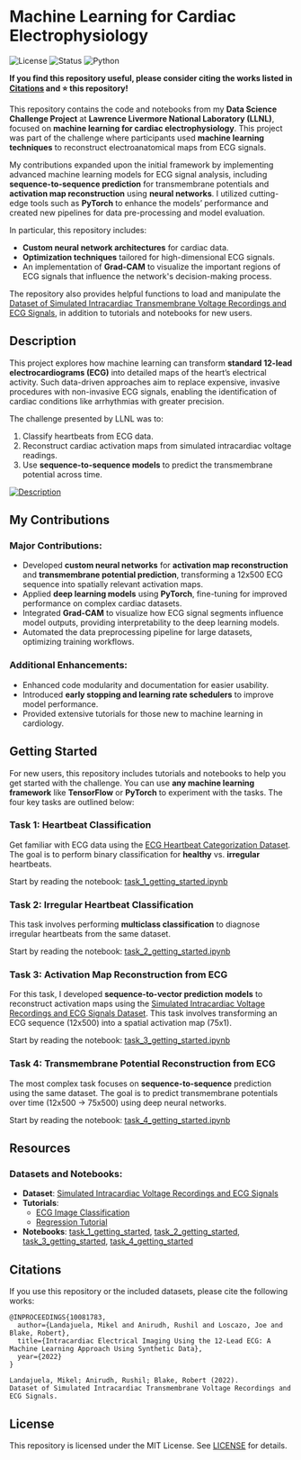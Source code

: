 # Machine Learning for Cardiac Electrophysiology 
![License](https://img.shields.io/badge/License-MIT-yellow.svg)
![Status](https://img.shields.io/badge/Status-Active-green.svg)
![Python](https://img.shields.io/badge/Python-3.8-blue.svg)

**If you find this repository useful, please consider citing the works listed in [Citations](#citations) and ⭐ this repository!**

This repository contains the code and notebooks from my **Data Science Challenge Project** at **Lawrence Livermore National Laboratory (LLNL)**, focused on **machine learning for cardiac electrophysiology**. This project was part of the challenge where participants used **machine learning techniques** to reconstruct electroanatomical maps from ECG signals.

My contributions expanded upon the initial framework by implementing advanced machine learning models for ECG signal analysis, including **sequence-to-sequence prediction** for transmembrane potentials and **activation map reconstruction** using **neural networks**. I utilized cutting-edge tools such as **PyTorch** to enhance the models’ performance and created new pipelines for data pre-processing and model evaluation.

In particular, this repository includes:
- **Custom neural network architectures** for cardiac data.
- **Optimization techniques** tailored for high-dimensional ECG signals.
- An implementation of **Grad-CAM** to visualize the important regions of ECG signals that influence the network's decision-making process.

The repository also provides helpful functions to load and manipulate the [Dataset of Simulated Intracardiac Transmembrane Voltage Recordings and ECG Signals](https://library.ucsd.edu/dc/object/bb29449106), in addition to tutorials and notebooks for new users.

## Description

This project explores how machine learning can transform **standard 12-lead electrocardiograms (ECG)** into detailed maps of the heart’s electrical activity. Such data-driven approaches aim to replace expensive, invasive procedures with non-invasive ECG signals, enabling the identification of cardiac conditions like arrhythmias with greater precision. 

The challenge presented by LLNL was to:
1. Classify heartbeats from ECG data.
2. Reconstruct cardiac activation maps from simulated intracardiac voltage readings.
3. Use **sequence-to-sequence models** to predict the transmembrane potential across time.

[![Description](https://github.com/landajuela/cardiac_challenge/blob/main/figures/rotating_hearts.gif)](https://github.com/landajuela/cardiac_challenge/blob/main/figures/rotating_hearts.gif)

## My Contributions
### Major Contributions:
- Developed **custom neural networks** for **activation map reconstruction** and **transmembrane potential prediction**, transforming a 12x500 ECG sequence into spatially relevant activation maps.
- Applied **deep learning models** using **PyTorch**, fine-tuning for improved performance on complex cardiac datasets.
- Integrated **Grad-CAM** to visualize how ECG signal segments influence model outputs, providing interpretability to the deep learning models.
- Automated the data preprocessing pipeline for large datasets, optimizing training workflows.

### Additional Enhancements:
- Enhanced code modularity and documentation for easier usability.
- Introduced **early stopping and learning rate schedulers** to improve model performance.
- Provided extensive tutorials for those new to machine learning in cardiology.

## Getting Started

For new users, this repository includes tutorials and notebooks to help you get started with the challenge. You can use **any machine learning framework** like **TensorFlow** or **PyTorch** to experiment with the tasks. The four key tasks are outlined below:

### Task 1: Heartbeat Classification
Get familiar with ECG data using the [ECG Heartbeat Categorization Dataset](https://www.kaggle.com/datasets/shayanfazeli/heartbeat). The goal is to perform binary classification for **healthy** vs. **irregular** heartbeats.

Start by reading the notebook: [task_1_getting_started.ipynb](./task1ArrhythmiaClassifier.ipynb)

### Task 2: Irregular Heartbeat Classification
This task involves performing **multiclass classification** to diagnose irregular heartbeats from the same dataset.

Start by reading the notebook: [task_2_getting_started.ipynb](./task2ArrhythmiaMultiClassifier.ipynb)

### Task 3: Activation Map Reconstruction from ECG
For this task, I developed **sequence-to-vector prediction models** to reconstruct activation maps using the [Simulated Intracardiac Voltage Recordings and ECG Signals Dataset](https://library.ucsd.edu/dc/object/bb29449106). This task involves transforming an ECG sequence (12x500) into a spatial activation map (75x1).

Start by reading the notebook: [task_3_getting_started.ipynb](./task3ActivationTimePredictor.ipynb)

### Task 4: Transmembrane Potential Reconstruction from ECG
The most complex task focuses on **sequence-to-sequence** prediction using the same dataset. The goal is to predict transmembrane potentials over time (12x500 → 75x500) using deep neural networks.

Start by reading the notebook: [task_4_getting_started.ipynb](./taskFourCompleteNoah.ipynb)

## Resources
### Datasets and Notebooks:
- **Dataset**: [Simulated Intracardiac Voltage Recordings and ECG Signals](https://library.ucsd.edu/dc/object/bb29449106)
- **Tutorials**:
  - [ECG Image Classification](./tutorials/image_classifier_tutorial_v1.2.ipynb)
  - [Regression Tutorial](./tutorials/DSC_regression-tutorial.ipynb)
- **Notebooks**: [task_1_getting_started](./notebooks/task_1_getting_started.ipynb), [task_2_getting_started](./notebooks/task_2_getting_started.ipynb), [task_3_getting_started](./notebooks/task_3_getting_started.ipynb), [task_4_getting_started](./notebooks/task_4_getting_started.ipynb)

## Citations
If you use this repository or the included datasets, please cite the following works:

```
@INPROCEEDINGS{10081783,
  author={Landajuela, Mikel and Anirudh, Rushil and Loscazo, Joe and Blake, Robert},
  title={Intracardiac Electrical Imaging Using the 12-Lead ECG: A Machine Learning Approach Using Synthetic Data},
  year={2022}
}
```
```
Landajuela, Mikel; Anirudh, Rushil; Blake, Robert (2022).
Dataset of Simulated Intracardiac Transmembrane Voltage Recordings and ECG Signals.
```

## License
This repository is licensed under the MIT License. See [LICENSE](./LICENSE) for details.
